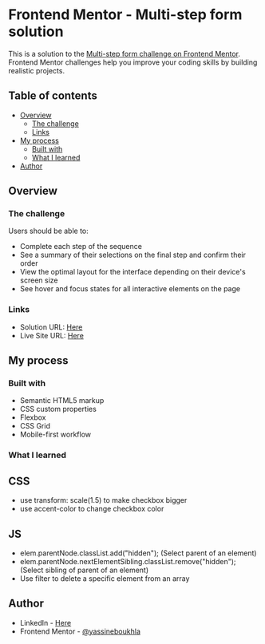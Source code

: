# Frontend Mentor - Multi-step form solution

This is a solution to the [Multi-step form challenge on Frontend Mentor](https://www.frontendmentor.io/challenges/multistep-form-YVAnSdqQBJ). Frontend Mentor challenges help you improve your coding skills by building realistic projects.

## Table of contents

- [Overview](#overview)
  - [The challenge](#the-challenge)
  - [Links](#links)
- [My process](#my-process)
  - [Built with](#built-with)
  - [What I learned](#what-i-learned)
- [Author](#author)

## Overview

### The challenge

Users should be able to:

- Complete each step of the sequence
- See a summary of their selections on the final step and confirm their order
- View the optimal layout for the interface depending on their device's screen size
- See hover and focus states for all interactive elements on the page

### Links

- Solution URL: [Here](https://github.com/yassineboukhla/multi-step-form)
- Live Site URL: [Here](https://yassineboukhla.github.io/multi-step-form)

## My process

### Built with

- Semantic HTML5 markup
- CSS custom properties
- Flexbox
- CSS Grid
- Mobile-first workflow

### What I learned

## CSS

- use transform: scale(1.5) to make checkbox bigger
- use accent-color to change checkbox color

## JS

- elem.parentNode.classList.add("hidden"); (Select parent of an element)
- elem.parentNode.nextElementSibling.classList.remove("hidden"); (Select sibling of parent of an element)
- Use filter to delete a specific element from an array

## Author

- LinkedIn - [Here](https://www.linkedin.com/in/yassine-boukhla)
- Frontend Mentor - [@yassineboukhla](https://www.frontendmentor.io/profile/yassineboukhla)
